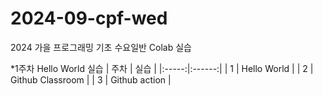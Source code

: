 # 2024-09-cpf-wed
2024 가을 프로그래밍 기초 수요일반 Colab 실습

*1주차 Hello World 실습
| 주차 | 실습 |
|:-----:|:------:|
| 1 | Hello World |
| 2 | Github Classroom |
| 3 | Github action |



